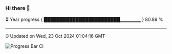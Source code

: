 ### Hi there 👋

⏳ Year progress { ████████████████████████▁▁▁▁▁▁ } 80.89 %

---

⏰ Updated on Wed, 23 Oct 2024 01:04:16 GMT

![Progress Bar CI](https://github.com/liununu/liununu/workflows/Progress%20Bar%20CI/badge.svg)
